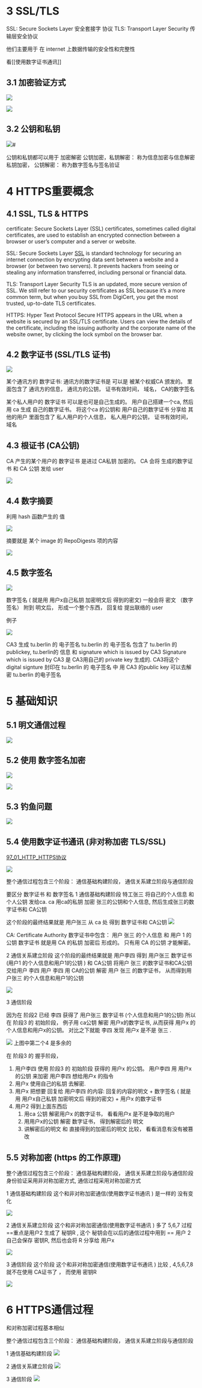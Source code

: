 

# 3 SSL/TLS

SSL: Secure Sockets Layer 安全套接字 协议
TLS: Transport Layer Security  传输层安全协议 

他们主要用于 在 internet 上数据传输的安全性和完整性 

看[[使用数字证书通讯]] 

## 3.1 加密验证方式 

![](image/Pasted%20image%2020240216172206.png)

![](image/Pasted%20image%2020240216172256.png)

## 3.2 公钥和私钥


![](image/Pasted%20image%2020240216172503.png)#

公钥和私钥都可以用于 加密解密
公钥加密，私钥解密： 称为信息加密与信息解密
私钥加密， 公钥解密： 称为数字签名与签名验证



# 4 HTTPS重要概念

## 4.1 SSL, TLS & HTTPS

certificate: 
Secure Sockets Layer (SSL) certificates, sometimes called digital certificates, are used to establish an encrypted connection between a browser or user’s computer and a server or website.


SSL: Secure Sockets Layer
[SSL](https://www.digicert.com/faq/public-trust-and-certificates/what-is-ssl) is standard technology for securing an internet connection by encrypting data sent between a website and a browser (or between two servers). It prevents hackers from seeing or stealing any information transferred, including personal or financial data.


TLS: Transport Layer Security
TLS is an updated, more secure version of SSL. We still refer to our security certificates as SSL because it’s a more common term, but when you buy SSL from DigiCert, you get the most trusted, up-to-date TLS certificates.



HTTPS: Hyper Text Protocol Secure
HTTPS appears in the URL when a website is secured by an SSL/TLS certificate. Users can view the details of the certificate, including the issuing authority and the corporate name of the website owner, by clicking the lock symbol on the browser bar.


## 4.2 数字证书 (SSL/TLS 证书)

![](image/Pasted%20image%2020240217133314.png)

某个通讯方的 数字证书:
通讯方的数字证书是 可以是 被某个权威CA 颁发的。 
里面包含了 通讯方的信息， 通讯方的公钥， 证书有效时间， 域名， CA的数字签名 

某个私人用户的 数字证书 
可以是也可是自己生成的。 用户自己搭建一个ca, 然后用 ca 生成 自己的数字证书。 将这个ca 的公钥和 用户自己的数字证书 分享给 其他的用户
里面包含了 私人用户的个人信息， 私人用户的公钥， 证书有效时间， 域名

## 4.3 根证书 (CA公钥)

CA 产生的某个用户的 数字证书 是进过 CA私钥 加密的。 
CA 会将 生成的数字证书 和 CA 公钥 发给 user 

![](image/Pasted%20image%2020240217133510.png)


## 4.4 数字摘要

利用 hash 函数产生的 值

![](image/Pasted%20image%2020240217133900.png)


摘要就是 某个 image 的 RepoDigests 项的内容 

![](image/Pasted%20image%2020240217133823.png)

## 4.5 数字签名 

![](image/Pasted%20image%2020240217134148.png)

数字签名 ( 就是用 用户x自己私钥 加密明文后 得到的密文) 
一般会将 密文 （数字签名） 附到 明文后， 形成一个整个东西， 回复给 提出联络的 user 

例子 

![](../../../62_Digital_Certificate/image/Pasted%20image%2020241121110801.png)


CA3 生成 tu.berlin 的 电子签名 
tu.berlin 的 电子签名  包含了 tu.berlin 的 publickey, tu.berlin的 信息 和 signature which is issued by CA3 
Signature which is issued by CA3  是 CA3用自己的 private key  生成的.  CA3将这个 digital signture 封印在 tu.berlin 的 电子签名  中 
用 CA3 的public key  可以去解密  tu.berlin 的电子签名  



# 5 基础知识 


## 5.1 明文通信过程 

![](image/Pasted%20image%2020240216183921.png)


## 5.2 使用 数字签名加密

![](image/Pasted%20image%2020240216184208.png)


![](image/Pasted%20image%2020240216184304.png)

## 5.3 钓鱼问题


![](image/Pasted%20image%2020240216185223.png)


## 5.4 使用数字证书通讯 (非对称加密 TLS/SSL)

[97_01_HTTP_HTTPS协议](97_01_HTTP_HTTPS协议.md)


![](image/Pasted%20image%2020241028090818.png)


整个通信过程包含三个阶段： 通信基础构建阶段， 通信关系建立阶段与通信阶段 

要区分 数字证书 和 数字签名 
1 通信基础构建阶段
特工张三 将自己的个人信息 和个人公钥 发给ca.
ca 用ca的私钥 加密 张三的公钥和个人信息, 然后生成张三的数字证书和 CA公钥 

这个阶段的最终结果就是 用户张三 从 ca 处 得到 数字证书和 CA公钥
![](image/Pasted%20image%2020240216185802.png)

CA: Certificate Authority
数字证书中包含： 用户 张三 的个人信息 和 用户 1 的公钥 
数字证书 就是用 CA 的私钥 加密后 形成的。 只有用 CA 的公钥 才能解密。

2 通信关系建立阶段
这个阶段的最终结果就是 用户李四  得到 用户张三 数字证书 (用户1 的个人信息和用户1的公钥  ) 和 CA公钥
将用户 张三  的数字证书和CA公钥 交给用户 李四
用户 李四 用 CA的公钥 解密 用户 张三 的数字证书， 从而得到用户张三  的个人信息和用户1的公钥 


![](image/Pasted%20image%2020240216185844.png)

3 通信阶段

因为在 阶段2 已经 李四 获得了 用户张三 数字证书  (个人信息和用户1的公钥) 
所以在 阶段3 的 初始阶段， 例子用 ca公钥 解密 用户x的数字证书, 从而获得 用户x 的个人信息和用户x的公钥。 对比之下就能  李四 发现 用户x 是不是 张三 .


![](image/Pasted%20image%2020240216190221.png)
上图中第二个4 是多余的 

在 阶段3 的 握手阶段， 
1. 用户李四 使用 阶段3 的 初始阶段 获得的 用户x 的公钥。 用户李四 用 用户x 的公钥  来加密 用户李四 想给用户x 的指令 
2. 用户x 使用自己的私钥 去解密. 
3. 用户x 把想要 回复给 用户李四 的内容:   回复的内容的明文 + 数字签名 ( 就是用 用户x自己私钥 加密明文后 得到的密文) + 用户x 的数字证书
4. 用户2 得到上面东西后 
    1. 用ca 公钥 解密用户x 的数字证书， 看看用户x 是不是争取的用户
    2. 用用户x的公钥 解密 数字证书， 得到解密后的 明文
    3. 讲解密后的明文 和  直接得到的加密后的明文 比较， 看看消息有没有被篡改



## 5.5 对称加密 (https 的工作原理)

整个通信过程包含三个阶段： 通信基础构建阶段， 通信关系建立阶段与通信阶段 
身份验证采用非对称加密方式, 通信过程采用对称加密方式 

1 通信基础构建阶段
这个和非对称加密通信(使用数字证书通讯 ) 是一样的 没有变化 

![](image/Pasted%20image%2020240217125647.png)

2 通信关系建立阶段
这个和非对称加密通信(使用数字证书通讯 ) 多了 5,6,7 过程 
==重点是用户2 生成了 秘钥R , 这个 秘钥会在以后的通信过程中用到 ==
用户 2 自己会保存 密钥R, 然后也会将 R 分享给 用户x

![](image/Pasted%20image%2020240217125821.png)

3 通信阶段
这个阶段 这个和非对称加密通信(使用数字证书通讯 ) 比较 , 4,5,6,7,8 就不在使用 CA证书了 ， 而使用 密钥R 

![](image/Pasted%20image%2020240217130514.png)

# 6 HTTPS通信过程 

和对称加密过程基本相似 

整个通信过程包含三个阶段： 通信基础构建阶段， 通信关系建立阶段与通信阶段 

1 通信基础构建阶段
![](image/Pasted%20image%2020240217132534.png)


2 通信关系建立阶段
![](image/Pasted%20image%2020240217132842.png)



3 通信阶段 
![](image/Pasted%20image%2020240217133016.png)






